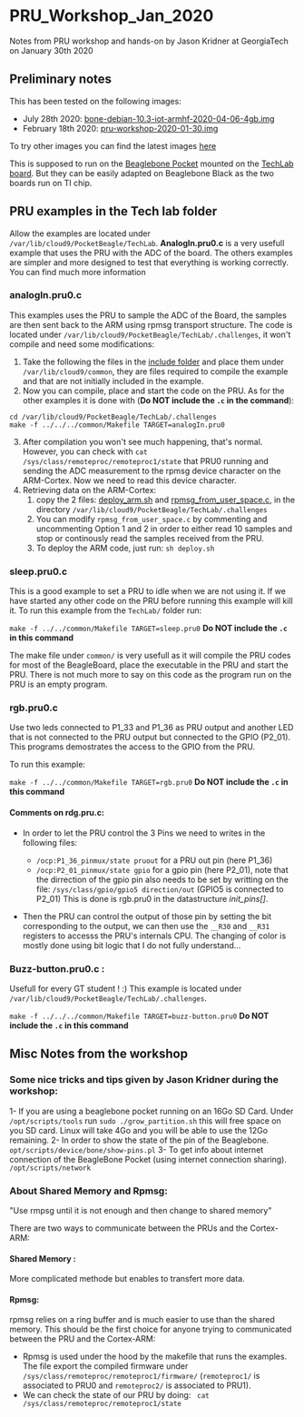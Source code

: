 # PRU_Workshop_Jan_2020
Notes from PRU workshop and hands-on by Jason Kridner at GeorgiaTech on January 30th 2020

## Preliminary notes

This has been tested on the following images:

- July 28th 2020:  [bone-debian-10.3-iot-armhf-2020-04-06-4gb.img](https://beagleboard.org/latest-images)
- February 18th 2020: [pru-workshop-2020-01-30.img](http://debian.beagleboard.org/images/pru-workshop-2020-01-30.img.xz)

To try other images you can find the latest images [here](http://beagleboard.org/latest-images)

This is supposed to run on the [Beaglebone Pocket](http://beagleboard.org/pocket) mounted on the [TechLab board](https://beagleboard.org/capes/techlab). But they can be easily adapted on Beaglebone Black as the two boards run on TI chip.

## PRU examples in the Tech lab folder
 
Allow the examples are located under `/var/lib/cloud9/PocketBeagle/TechLab`. 
__AnalogIn.pru0.c__ is a very usefull example that uses the PRU with the ADC of the board. The others examples are simpler and more designed to test that everything is working correctly. You can find much more information

### analogIn.pru0.c
This examples uses the PRU to sample the ADC of the Board, the samples are then sent back to the ARM using rpmsg transport structure. The code is located under `/var/lib/cloud9/PocketBeagle/TechLab/.challenges`, it won't compile and need some modifications:
 1. Take the following the files in the [include folder](analog_in/include) and place them under `/var/lib/cloud9/common`, they are files required to compile the example and that are not initially included in the example. 
 2. Now you can compile, place and start the code on the PRU. As for the other examples it is done with (__Do NOT include the `.c` in the command__):
  ```
  cd /var/lib/cloud9/PocketBeagle/TechLab/.challenges
  make -f ../../../common/Makefile TARGET=analogIn.pru0
  ```
 3. After compilation you won't see much happening, that's normal. However, you can check with `cat /sys/class/remoteproc/remoteproc1/state` that PRU0 running and sending the ADC measurement to the rpmsg device character on the ARM-Cortex. Now we need to read this device character. 
 4. Retrieving data on the ARM-Cortex:
    1. copy the 2 files: [deploy_arm.sh](analog_in/deploy_arm.sh) and [rpmsg_from_user_space.c](analog_in/rpmsg_from_user_space.c), in the directory `/var/lib/cloud9/PocketBeagle/TechLab/.challenges`
    2. You can modify `rpmsg_from_user_space.c` by commenting and uncommenting Option 1 and 2 in order to either read 10 samples and stop or continously read the samples received from the PRU.
    2. To deploy the ARM code, just run:  `sh deploy.sh`
    

 
### sleep.pru0.c
This is a good example to set a PRU to idle when we are not using it. If we have started any other code on the PRU before running this example will kill it. To run this example from the `TechLab/` folder run: 

`make -f ../../common/Makefile TARGET=sleep.pru0` __Do NOT include the `.c` in this command__ 

The make file under `common/` is very usefull as it will compile the PRU codes for most of the BeagleBoard, place the executable in the PRU and start the PRU. There is not much more to say on this code as the program run on the PRU is an empty program.


### rgb.pru0.c
Use two leds connected to P1_33 and P1_36 as PRU output and another LED that is not connected to the PRU output but connected to the GPIO (P2_01). This programs demostrates the access to the GPIO from the PRU.

To run this example: 

`make -f ../../common/Makefile TARGET=rgb.pru0` __Do NOT include the `.c` in this command__ 


 #### Comments on rdg.pru.c:
 
* In order to let the PRU control the 3 Pins we need to writes in the following files:
   - `/ocp:P1_36_pinmux/state pruout` for a PRU out pin  (here P1_36)
   - `/ocp:P2_01_pinmux/state gpio` for a gpio pin (here P2_01), note that the dirrection of the gpio pin also needs to be set by writting on the file: `/sys/class/gpio/gpio5 direction/out` (GPIO5 is connected to P2_01)
This is done is rgb.pru0 in the datastructure _init_pins[]_. 

* Then the PRU can control the output of those pin by setting the bit corresponding to the output, we can then use the `__R30` and `__R31` registers to accesss the PRU's internals CPU. The changing of color is mostly done using bit logic that I do not fully understand... 
 
### Buzz-button.pru0.c : 
Usefull for every GT student ! :) This example is located under `/var/lib/cloud9/PocketBeagle/TechLab/.challenges`. 

`make -f ../../../common/Makefile TARGET=buzz-button.pru0` __Do NOT include the `.c` in this command__ 




## Misc Notes from the workshop

### Some nice tricks and tips given by Jason Kridner during the workshop:  

1- If you are using a beaglebone pocket running on an 16Go SD Card. Under `/opt/scripts/tools` run `sudo ./grow_partition.sh` this will free space on you SD card. Linux will take 4Go and you will be able to use the 12Go remaining. 
2- In order to show the state of the pin of the Beaglebone. `opt/scripts/device/bone/show-pins.pl`
3- To get info about internet connection of the BeagleBone Pocket (using internet connection sharing). `/opt/scripts/network`

### About Shared Memory and Rpmsg: 
"Use rmpsg until it is not enough and then change to shared memory" 

There are two ways to communicate between the PRUs and the Cortex-ARM:
#### __Shared Memory__ : 
 More complicated methode but enables to transfert more data. 
#### __Rpmsg__: 
rpmsg relies on a ring buffer and is much easier to use than the shared memory. This should be the first choice for anyone trying to communicated between the PRU and the Cortex-ARM:
- Rpmsg is used under the hood by the makefile that runs the examples. The file export the compiled firmware under `/sys/class/remoteproc/remoteproc1/firmware/` (`remoteproc1/` is associated to PRU0 and `remoteproc2/` is associated to PRU1). 
- We can check the state of our PRU by doing:
` cat /sys/class/remoteproc/remoteproc1/state` 


